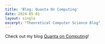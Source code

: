 ```yaml
---
title: 'Blog: Quanta On Computing'
date: 2024-05-01
layout: single
excerpt: "Theoretical Computer Science Blog"
---
```


Check out my blog [Quanta on Computing](https://o-qcblog.github.io/)!
